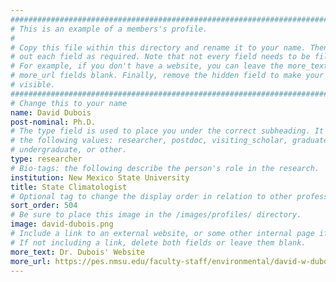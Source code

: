 ```yaml
---
################################################################################
# This is an example of a members's profile.                                   #
#                                                                              #
# Copy this file within this directory and rename it to your name. Then fill   #
# out each field as required. Note that not every field needs to be filled out.#
# For example, if you don't have a website, you can leave the more_text and    #
# more_url fields blank. Finally, remove the hidden field to make your profile #
# visible.                                                                     #
################################################################################
# Change this to your name
name: David Dubois
post-nominal: Ph.D.
# The type field is used to place you under the correct subheading. It may be of
# the following values: researcher, postdoc, visiting_scholar, graduate,
# undergraduate, or other.
type: researcher
# Bio-tags: the following describe the person's role in the research.
institution: New Mexico State University
title: State Climatologist
# Optional tag to change the display order in relation to other professors
sort_order: 504
# Be sure to place this image in the /images/profiles/ directory.
image: david-dubois.png
# Include a link to an external website, or some other internal page if desired.
# If not including a link, delete both fields or leave them blank.
more_text: Dr. Dubois' Website
more_url: https://pes.nmsu.edu/faculty-staff/environmental/david-w-dubois.html
---
```



